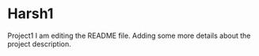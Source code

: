 # Harsh1
Project1
I am editing the README file. Adding some more details about the project description.
